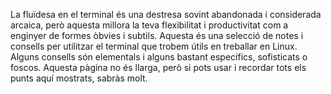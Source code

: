 La fluïdesa en el terminal és una destresa sovint abandonada i considerada arcaica, però aquesta millora la teva flexibilitat i productivitat com a enginyer de formes òbvies i subtils. Aquesta és una selecció de notes i consells per utilitzar el terminal que trobem útils en treballar en Linux. Alguns consells són elementals i alguns bastant específics, sofisticats o foscos. Aquesta pàgina no és llarga, però si pots usar i recordar tots els punts aquí mostrats, sabràs molt.